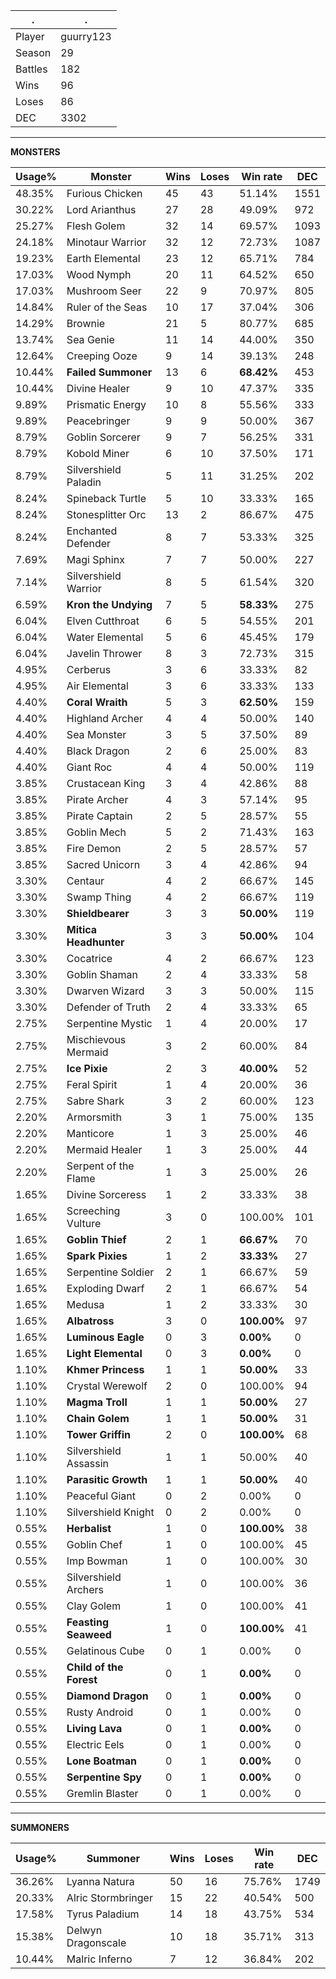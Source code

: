 .|.
|-|-
Player|guurry123
Season|29
Battles|182
Wins|96
Loses|86
DEC|3302

---
**MONSTERS**

Usage%|Monster|Wins|Loses|Win rate|DEC|
-|-|-|-|-|-|
48.35%|Furious Chicken|45|43|51.14%|1551|
30.22%|Lord Arianthus|27|28|49.09%|972|
25.27%|Flesh Golem|32|14|69.57%|1093|
24.18%|Minotaur Warrior|32|12|72.73%|1087|
19.23%|Earth Elemental|23|12|65.71%|784|
17.03%|Wood Nymph|20|11|64.52%|650|
17.03%|Mushroom Seer|22|9|70.97%|805|
14.84%|Ruler of the Seas|10|17|37.04%|306|
14.29%|Brownie|21|5|80.77%|685|
13.74%|Sea Genie|11|14|44.00%|350|
12.64%|Creeping Ooze|9|14|39.13%|248|
10.44%|**Failed Summoner**|13|6|**68.42%**|453|
10.44%|Divine Healer|9|10|47.37%|335|
9.89%|Prismatic Energy|10|8|55.56%|333|
9.89%|Peacebringer|9|9|50.00%|367|
8.79%|Goblin Sorcerer|9|7|56.25%|331|
8.79%|Kobold Miner|6|10|37.50%|171|
8.79%|Silvershield Paladin|5|11|31.25%|202|
8.24%|Spineback Turtle|5|10|33.33%|165|
8.24%|Stonesplitter Orc|13|2|86.67%|475|
8.24%|Enchanted Defender|8|7|53.33%|325|
7.69%|Magi Sphinx|7|7|50.00%|227|
7.14%|Silvershield Warrior|8|5|61.54%|320|
6.59%|**Kron the Undying**|7|5|**58.33%**|275|
6.04%|Elven Cutthroat|6|5|54.55%|201|
6.04%|Water Elemental|5|6|45.45%|179|
6.04%|Javelin Thrower|8|3|72.73%|315|
4.95%|Cerberus|3|6|33.33%|82|
4.95%|Air Elemental|3|6|33.33%|133|
4.40%|**Coral Wraith**|5|3|**62.50%**|159|
4.40%|Highland Archer|4|4|50.00%|140|
4.40%|Sea Monster|3|5|37.50%|89|
4.40%|Black Dragon|2|6|25.00%|83|
4.40%|Giant Roc|4|4|50.00%|119|
3.85%|Crustacean King|3|4|42.86%|88|
3.85%|Pirate Archer|4|3|57.14%|95|
3.85%|Pirate Captain|2|5|28.57%|55|
3.85%|Goblin Mech|5|2|71.43%|163|
3.85%|Fire Demon|2|5|28.57%|57|
3.85%|Sacred Unicorn|3|4|42.86%|94|
3.30%|Centaur|4|2|66.67%|145|
3.30%|Swamp Thing|4|2|66.67%|119|
3.30%|**Shieldbearer**|3|3|**50.00%**|119|
3.30%|**Mitica Headhunter**|3|3|**50.00%**|104|
3.30%|Cocatrice|4|2|66.67%|123|
3.30%|Goblin Shaman|2|4|33.33%|58|
3.30%|Dwarven Wizard|3|3|50.00%|115|
3.30%|Defender of Truth|2|4|33.33%|65|
2.75%|Serpentine Mystic|1|4|20.00%|17|
2.75%|Mischievous Mermaid|3|2|60.00%|84|
2.75%|**Ice Pixie**|2|3|**40.00%**|52|
2.75%|Feral Spirit|1|4|20.00%|36|
2.75%|Sabre Shark|3|2|60.00%|123|
2.20%|Armorsmith|3|1|75.00%|135|
2.20%|Manticore|1|3|25.00%|46|
2.20%|Mermaid Healer|1|3|25.00%|44|
2.20%|Serpent of the Flame|1|3|25.00%|26|
1.65%|Divine Sorceress|1|2|33.33%|38|
1.65%|Screeching Vulture|3|0|100.00%|101|
1.65%|**Goblin Thief**|2|1|**66.67%**|70|
1.65%|**Spark Pixies**|1|2|**33.33%**|27|
1.65%|Serpentine Soldier|2|1|66.67%|59|
1.65%|Exploding Dwarf|2|1|66.67%|54|
1.65%|Medusa|1|2|33.33%|30|
1.65%|**Albatross**|3|0|**100.00%**|97|
1.65%|**Luminous Eagle**|0|3|**0.00%**|0|
1.65%|**Light Elemental**|0|3|**0.00%**|0|
1.10%|**Khmer Princess**|1|1|**50.00%**|33|
1.10%|Crystal Werewolf|2|0|100.00%|94|
1.10%|**Magma Troll**|1|1|**50.00%**|27|
1.10%|**Chain Golem**|1|1|**50.00%**|31|
1.10%|**Tower Griffin**|2|0|**100.00%**|68|
1.10%|Silvershield Assassin|1|1|50.00%|40|
1.10%|**Parasitic Growth**|1|1|**50.00%**|40|
1.10%|Peaceful Giant|0|2|0.00%|0|
1.10%|Silvershield Knight|0|2|0.00%|0|
0.55%|**Herbalist**|1|0|**100.00%**|38|
0.55%|Goblin Chef|1|0|100.00%|45|
0.55%|Imp Bowman|1|0|100.00%|30|
0.55%|Silvershield Archers|1|0|100.00%|36|
0.55%|Clay Golem|1|0|100.00%|41|
0.55%|**Feasting Seaweed**|1|0|**100.00%**|41|
0.55%|Gelatinous Cube|0|1|0.00%|0|
0.55%|**Child of the Forest**|0|1|**0.00%**|0|
0.55%|**Diamond Dragon**|0|1|**0.00%**|0|
0.55%|Rusty Android|0|1|0.00%|0|
0.55%|**Living Lava**|0|1|**0.00%**|0|
0.55%|Electric Eels|0|1|0.00%|0|
0.55%|**Lone Boatman**|0|1|**0.00%**|0|
0.55%|**Serpentine Spy**|0|1|**0.00%**|0|
0.55%|Gremlin Blaster|0|1|0.00%|0|

---
**SUMMONERS**

Usage%|Summoner|Wins|Loses|Win rate|DEC|
-|-|-|-|-|-|
36.26%|Lyanna Natura|50|16|75.76%|1749|
20.33%|Alric Stormbringer|15|22|40.54%|500|
17.58%|Tyrus Paladium|14|18|43.75%|534|
15.38%|Delwyn Dragonscale|10|18|35.71%|313|
10.44%|Malric Inferno|7|12|36.84%|202|
